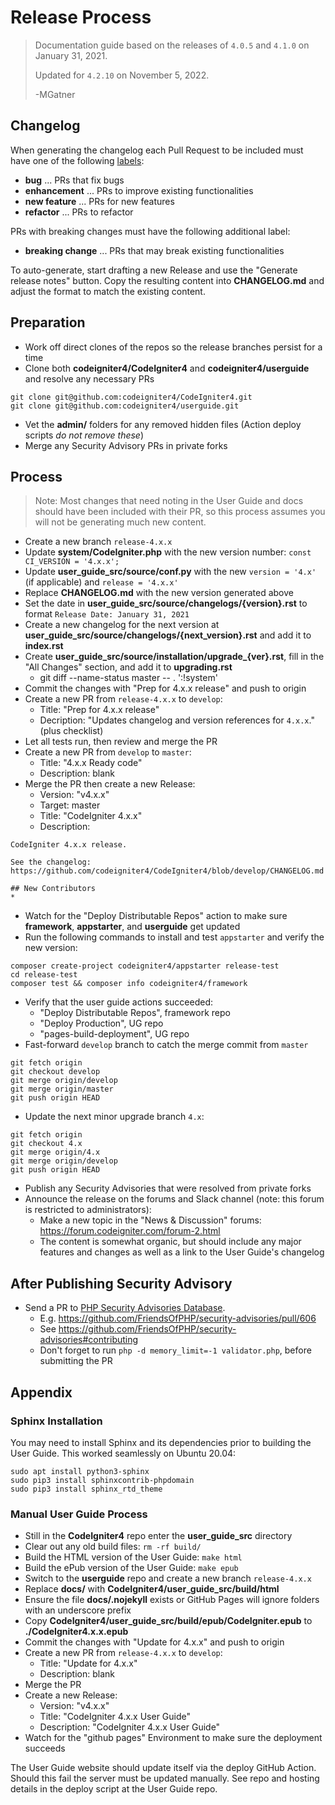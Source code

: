 # Release Process

> Documentation guide based on the releases of `4.0.5` and `4.1.0` on January 31, 2021.
>
> Updated for `4.2.10` on November 5, 2022.
>
> -MGatner

## Changelog

When generating the changelog each Pull Request to be included must have one of the following [labels](https://github.com/codeigniter4/CodeIgniter4/labels):
- **bug** ... PRs that fix bugs
- **enhancement** ... PRs to improve existing functionalities
- **new feature** ... PRs for new features
- **refactor** ... PRs to refactor

PRs with breaking changes must have the following additional label:
- **breaking change** ... PRs that may break existing functionalities

To auto-generate, start drafting a new Release and use the "Generate release notes" button.
Copy the resulting content into **CHANGELOG.md** and adjust the format to match the existing content.

## Preparation

* Work off direct clones of the repos so the release branches persist for a time
* Clone both **codeigniter4/CodeIgniter4** and **codeigniter4/userguide** and resolve any necessary PRs
```console
git clone git@github.com:codeigniter4/CodeIgniter4.git
git clone git@github.com:codeigniter4/userguide.git
```
* Vet the **admin/** folders for any removed hidden files (Action deploy scripts *do not remove these*)
* Merge any Security Advisory PRs in private forks

## Process

> Note: Most changes that need noting in the User Guide and docs should have been included
> with their PR, so this process assumes you will not be generating much new content.

* Create a new branch `release-4.x.x`
* Update **system/CodeIgniter.php** with the new version number: `const CI_VERSION = '4.x.x';`
* Update **user_guide_src/source/conf.py** with the new `version = '4.x'` (if applicable) and `release = '4.x.x'`
* Replace **CHANGELOG.md** with the new version generated above
* Set the date in **user_guide_src/source/changelogs/{version}.rst** to format `Release Date: January 31, 2021`
* Create a new changelog for the next version at **user_guide_src/source/changelogs/{next_version}.rst** and add it to **index.rst**
* Create **user_guide_src/source/installation/upgrade_{ver}.rst**, fill in the "All Changes" section, and add it to **upgrading.rst**
    * git diff --name-status master -- . ':!system'
* Commit the changes with "Prep for 4.x.x release" and push to origin
* Create a new PR from `release-4.x.x` to `develop`:
    * Title: "Prep for 4.x.x release"
    * Decription: "Updates changelog and version references for `4.x.x`." (plus checklist)
* Let all tests run, then review and merge the PR
* Create a new PR from `develop` to `master`:
    * Title: "4.x.x Ready code"
    * Description: blank
* Merge the PR then create a new Release:
    * Version: "v4.x.x"
    * Target: master
    * Title: "CodeIgniter 4.x.x"
    * Description:
```
CodeIgniter 4.x.x release.

See the changelog: https://github.com/codeigniter4/CodeIgniter4/blob/develop/CHANGELOG.md

## New Contributors
*
```
* Watch for the "Deploy Distributable Repos" action to make sure **framework**, **appstarter**, and **userguide** get updated
* Run the following commands to install and test `appstarter` and verify the new version:
```console
composer create-project codeigniter4/appstarter release-test
cd release-test
composer test && composer info codeigniter4/framework
```
* Verify that the user guide actions succeeded:
    * "Deploy Distributable Repos", framework repo
    * "Deploy Production", UG repo
    * "pages-build-deployment", UG repo
* Fast-forward `develop` branch to catch the merge commit from `master`
```console
git fetch origin
git checkout develop
git merge origin/develop
git merge origin/master
git push origin HEAD
```
* Update the next minor upgrade branch `4.x`:
```console
git fetch origin
git checkout 4.x
git merge origin/4.x
git merge origin/develop
git push origin HEAD
```
* Publish any Security Advisories that were resolved from private forks
* Announce the release on the forums and Slack channel (note: this forum is restricted to administrators):
    * Make a new topic in the "News & Discussion" forums: https://forum.codeigniter.com/forum-2.html
    * The content is somewhat organic, but should include any major features and changes as well as a link to the User Guide's changelog

## After Publishing Security Advisory

* Send a PR to [PHP Security Advisories Database](https://github.com/FriendsOfPHP/security-advisories).
    * E.g. https://github.com/FriendsOfPHP/security-advisories/pull/606
    * See https://github.com/FriendsOfPHP/security-advisories#contributing
    * Don't forget to run `php -d memory_limit=-1 validator.php`, before submitting the PR

## Appendix

### Sphinx Installation

You may need to install Sphinx and its dependencies prior to building the User Guide.
This worked seamlessly on Ubuntu 20.04:
```console
sudo apt install python3-sphinx
sudo pip3 install sphinxcontrib-phpdomain
sudo pip3 install sphinx_rtd_theme
```

### Manual User Guide Process

* Still in the **CodeIgniter4** repo enter the **user_guide_src** directory
* Clear out any old build files: `rm -rf build/`
* Build the HTML version of the User Guide: `make html`
* Build the ePub version of the User Guide: `make epub`
* Switch to the **userguide** repo and create a new branch `release-4.x.x`
* Replace **docs/** with **CodeIgniter4/user_guide_src/build/html**
* Ensure the file **docs/.nojekyll** exists or GitHub Pages will ignore folders with an underscore prefix
* Copy **CodeIgniter4/user_guide_src/build/epub/CodeIgniter.epub** to **./CodeIgniter4.x.x.epub**
* Commit the changes with "Update for 4.x.x" and push to origin
* Create a new PR from `release-4.x.x` to `develop`:
    * Title: "Update for 4.x.x"
    * Description: blank
* Merge the PR
* Create a new Release:
    * Version: "v4.x.x"
    * Title: "CodeIgniter 4.x.x User Guide"
    * Description: "CodeIgniter 4.x.x User Guide"
* Watch for the "github pages" Environment to make sure the deployment succeeds

The User Guide website should update itself via the deploy GitHub Action. Should this fail
the server must be updated manually. See repo and hosting details in the deploy script
at the User Guide repo.
